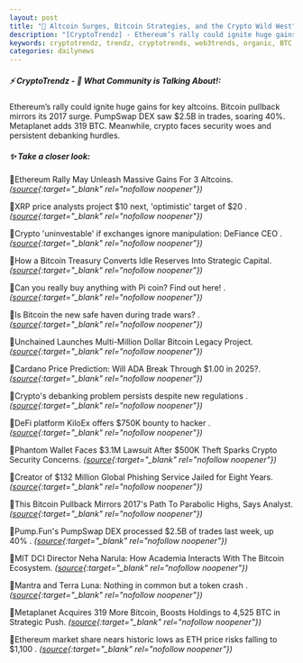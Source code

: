 ```yaml
---
layout: post
title: "🌇 Altcoin Surges, Bitcoin Strategies, and the Crypto Wild West"
description: "[CryptoTrendz] - Ethereum’s rally could ignite huge gains for key altcoins. Bitcoin pullback mirrors its 2017 surge. PumpSwap DEX saw $2.5B in trades, soaring 40%. Metaplanet adds 319 BTC. Meanwhile, crypto faces security woes and persistent debanking hurdles."
keywords: cryptotrendz, trendz, cryptotrends, web3trends, organic, BTC, CEO, market, ETH, token, Crypto, Pi, Bitcoin
categories: dailynews
---
```


##### ⚡ CryptoTrendz - 📌 *What Community is Talking About!:*

Ethereum’s rally could ignite huge gains for key altcoins. Bitcoin pullback mirrors its 2017 surge. PumpSwap DEX saw $2.5B in trades, soaring 40%. Metaplanet adds 319 BTC. Meanwhile, crypto faces security woes and persistent debanking hurdles.

##### ✨ *Take a closer look:*


🔹Ethereum Rally May Unleash Massive Gains For 3 Altcoins. *([source](https://s.avyag.com/mgtw){:target="_blank" rel="nofollow noopener"})*

🔹XRP price analysts project $10 next, 'optimistic' target of $20 . *([source](https://s.avyag.com/10b8){:target="_blank" rel="nofollow noopener"})*

🔹Crypto 'uninvestable' if exchanges ignore manipulation: DeFiance CEO . *([source](https://s.avyag.com/vn6z){:target="_blank" rel="nofollow noopener"})*

🔹How a Bitcoin Treasury Converts Idle Reserves Into Strategic Capital. *([source](https://s.avyag.com/vepl){:target="_blank" rel="nofollow noopener"})*

🔹Can you really buy anything with Pi coin? Find out here! . *([source](https://s.avyag.com/rxtm){:target="_blank" rel="nofollow noopener"})*

🔹Is Bitcoin the new safe haven during trade wars? . *([source](https://s.avyag.com/zjhm){:target="_blank" rel="nofollow noopener"})*

🔹Unchained Launches Multi-Million Dollar Bitcoin Legacy Project. *([source](https://s.avyag.com/4xva){:target="_blank" rel="nofollow noopener"})*

🔹Cardano Price Prediction: Will ADA Break Through $1.00 in 2025?. *([source](https://s.avyag.com/b660){:target="_blank" rel="nofollow noopener"})*

🔹Crypto's debanking problem persists despite new regulations . *([source](https://s.avyag.com/fxth){:target="_blank" rel="nofollow noopener"})*

🔹DeFi platform KiloEx offers $750K bounty to hacker . *([source](https://s.avyag.com/4o5m){:target="_blank" rel="nofollow noopener"})*

🔹Phantom Wallet Faces $3.1M Lawsuit After $500K Theft Sparks Crypto Security Concerns. *([source](https://s.avyag.com/dqdq){:target="_blank" rel="nofollow noopener"})*

🔹Creator of $132 Million Global Phishing Service Jailed for Eight Years. *([source](https://s.avyag.com/lmkx){:target="_blank" rel="nofollow noopener"})*

🔹This Bitcoin Pullback Mirrors 2017's Path To Parabolic Highs, Says Analyst. *([source](https://s.avyag.com/7nv1){:target="_blank" rel="nofollow noopener"})*

🔹Pump.Fun's PumpSwap DEX processed $2.5B of trades last week, up 40% . *([source](https://s.avyag.com/2ef5){:target="_blank" rel="nofollow noopener"})*

🔹MIT DCI Director Neha Narula: How Academia Interacts With The Bitcoin Ecosystem. *([source](https://s.avyag.com/jrkq){:target="_blank" rel="nofollow noopener"})*

🔹Mantra and Terra Luna: Nothing in common but a token crash . *([source](https://s.avyag.com/cdjo){:target="_blank" rel="nofollow noopener"})*

🔹Metaplanet Acquires 319 More Bitcoin, Boosts Holdings to 4,525 BTC in Strategic Push. *([source](https://s.avyag.com/l37z){:target="_blank" rel="nofollow noopener"})*

🔹Ethereum market share nears historic lows as ETH price risks falling to $1,100 . *([source](https://s.avyag.com/9luq){:target="_blank" rel="nofollow noopener"})*
